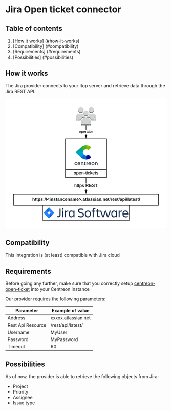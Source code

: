 # Jira Open ticket connector

## Table of contents
1. [How it works] (#how-it-works)
2. [Compatibility] (#compatibility)
3. [Requirements] (#requirements)
4. [Possibilities] (#possibilities)

## How it works <a name="how-it-works"></a>
The Jira provider connects to your Itop server and retrieve data through the Jira REST API.

![architecture](img/ot-jira-architecture.png)

## Compatibility <a name="compatibility"></a>
This integration is (at least) compatible with Jira cloud

## Requirements
Before going any further, make sure that you correctly setup [centreon-open-ticket](https://documentation.centreon.com/docs/centreon-open-tickets/en/latest/installation/index.html)
into your Centreon instance

Our provider requires the following parameters:

| Parameter | Example of value |
| --------- | ---------------- |
| Address | xxxxx.atlassian.net |
| Rest Api Resource | /rest/api/latest/ |
| Username | MyUser |
| Password | MyPassword |
| Timeout | 60 |

## Possibilities <a name="possibilities"></a>
As of now, the provider is able to retrieve the following objects from Jira:

- Project
- Priority
- Assignee
- Issue type
